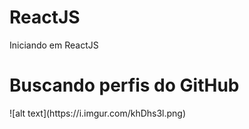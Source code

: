 # ReactJS
Iniciando em ReactJS
<h1>Buscando perfis do GitHub</h1>
![alt text](https://i.imgur.com/khDhs3l.png)
